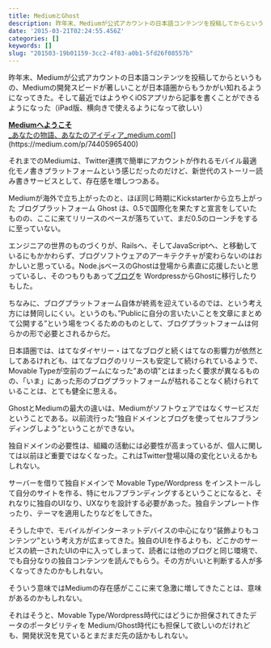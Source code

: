 ```yaml
---
title: MediumとGhost
description: 昨年末、Mediumが公式アカウントの日本語コンテンツを投稿してからというもの、これまで日本語圏からは見えてこなかった、Mediumの開発スピードが著しい。最近ではようやくiOSアプリから記事を書くことができるようになった（iPad版、横向きで使えるようになって欲しい）
date: '2015-03-21T02:24:55.456Z'
categories: []
keywords: []
slug: "201503-19b01159-3cc2-4f83-a0b1-5fd26f08557b"
---
```

昨年末、Mediumが公式アカウントの日本語コンテンツを投稿してからというもの、Mediumの開発スピードが著しいことが日本語圏からもうかがい知れるようになってきた。そして最近ではようやくiOSアプリから記事を書くことができるようになった（iPad版、横向きで使えるようになって欲しい）

[**Mediumへようこそ**  
_あなたの物語、あなたのアイディア_medium.com](https://medium.com/p/74405965400 "https://medium.com/p/74405965400")[](https://medium.com/p/74405965400)

それまでのMediumは、Twitter連携で簡単にアカウントが作れるモバイル最適化モノ書きプラットフォームという感じだったのだけど、新世代のストーリー読み書きサービスとして、存在感を増しつつある。

Mediumが海外で立ち上がったのと、ほぼ同じ時期にKickstarterから立ち上がった ブログプラットフォーム Ghost は、0.5で国際化を果たすと宣言をしていたものの、ここに来てリリースのペースが落ちていて、まだ0.5のローンチをするに至っていない。

エンジニアの世界のものづくりが、Railsへ、そしてJavaScriptへ、と移動しているにもかかわらず、ブログソフトウェアのアーキテクチャが変わらないのはおかしいと思っている。Node.jsベースのGhostは登場から素直に応援したいと思っているし、そのつもりもあって[ブログ](http://blog.qli.jp)を WordpressからGhostに移行したりもした。

ちなみに、ブログプラットフォーム自体が終焉を迎えているのでは、という考え方には賛同しにくい。というのも、”Publicに自分の言いたいことを文章にまとめて公開する”という場をつくるためのものとして、ブログプラットフォームは何らかの形で必要とされるからだ。

日本語圏では、はてなダイヤリー・はてなブログと続くはてなの影響力が依然としてあるけれども、はてなブログのリリースも安定して続けられているようで、Movable Typeが空前のブームになった”あの頃”とはまったく要求が異なるものの、「いま」にあった形のブログプラットフォームが枯れることなく続けられていることは、とても健全に思える。

GhostとMediumの最大の違いは、Mediumがソフトウェアではなくサービスだということである。以前流行った“独自ドメインとブログを使ってセルフブランディングしよう”ということができない。

独自ドメインの必要性は、組織の活動には必要性が高まっているが、個人に関しては以前ほど重要ではなくなった。これはTwitter登場以降の変化といえるかもしれない。

サーバーを借りて独自ドメインで Movable Type/Wordpress をインストールして自分のサイトを作る、特にセルフブランディングするということになると、それなりに独自のUIなり、UXなりを設計する必要があった。独自テンプレート作ったり、テーマを適用したりなどをしてきた。

そうした中で、モバイルがインターネットデバイスの中心になり“装飾よりもコンテンツ”という考え方が広まってきた。独自のUIを作るよりも、どこかのサービスの統一されたUIの中に入ってしまって、読者には他のブログと同じ環境で、でも自分なりの独自コンテンツを読んでもらう。その方がいいと判断する人が多くなってきたのかもしれない。

そういう意味ではMediumの存在感がここに来て急激に増してきたことは、意味があるのかもしれない。

それはそうと、Movable Type/Wordpress時代にはどうにか担保されてきたデータのポータビリティを Medium/Ghost時代にも担保して欲しいのだけれども、開発状況を見ているとまだまだ先の話かもしれない。